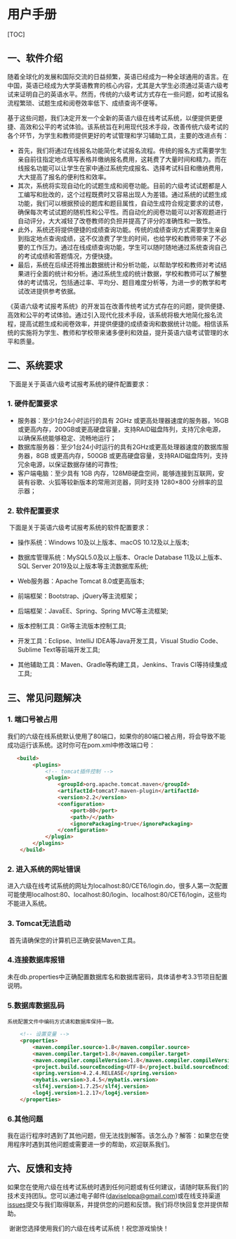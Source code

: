 # 用户手册

[TOC]

## 一、软件介绍

​	随着全球化的发展和国际交流的日益频繁，英语已经成为一种全球通用的语言。在中国，英语已经成为大学英语教育的核心内容，尤其是大学生必须通过英语六级考试来证明自己的英语水平。然而，传统的六级考试方式存在一些问题，如考试报名流程繁琐、试题生成和阅卷效率低下、成绩查询不便等。

​	基于这些问题，我们决定开发一个全新的英语六级在线考试系统，以便提供更便捷、高效和公平的考试体验。该系统旨在利用现代技术手段，改善传统六级考试的各个环节，为学生和教师提供更好的考试管理和学习辅助工具，主要的改进点有：

-  首先，我们将通过在线报名功能简化考试报名流程。传统的报名方式需要学生亲自前往指定地点填写表格并缴纳报名费用，这耗费了大量时间和精力。而在线报名功能可以让学生在家中通过系统完成报名、选择考试科目和缴纳费用，大大提高了报名的便利性和效率。
-  其次，系统将实现自动化的试题生成和阅卷功能。目前的六级考试试题都是人工编写和批改的，这个过程既费时又容易出现人为差错。通过系统的试题生成功能，我们可以根据预设的题库和题目属性，自动生成符合规定要求的试卷，确保每次考试试题的随机性和公平性。而自动化的阅卷功能可以对客观题进行自动评分，大大减轻了改卷教师的负担并提高了评分的准确性和一致性。
-  此外，系统还将提供便捷的成绩查询功能。传统的成绩查询方式需要学生亲自到指定地点查询成绩，这不仅浪费了学生的时间，也给学校和教师带来了不必要的工作压力。通过在线成绩查询功能，学生可以随时随地通过系统查询自己的考试成绩和答题情况，方便快捷。
-  最后，系统在后续还将推出数据统计和分析功能，以帮助学校和教师对考试结果进行全面的统计和分析。通过系统生成的统计数据，学校和教师可以了解整体的考试情况，包括通过率、平均分、题目难度分析等，为进一步的教学和考试改进提供参考依据。

​	《英语六级考试报考系统》的开发旨在改善传统考试方式存在的问题，提供便捷、高效和公平的考试体验。通过引入现代化技术手段，该系统将极大地简化报名流程，提高试题生成和阅卷效率，并提供便捷的成绩查询和数据统计功能。相信该系统的实施将为学生、教师和学校带来诸多便利和效益，提升英语六级考试管理的水平和质量。

## 二、系统要求

​	下面是关于英语六级考试报考系统的硬件配置要求：

### 1. 硬件配置要求

- 服务器：至少1台24小时运行的具有 2GHz 或更高处理器速度的服务器，16GB 或更高内存，200GB或更高硬盘容量，支持RAID磁盘阵列，支持冗余电源，以确保系统能够稳定、流畅地运行；
- 数据库服务器：至少1台24小时运行的具有2GHz或更高处理器速度的数据库服务器，8GB 或更高内存，500GB 或更高硬盘容量，支持RAID磁盘阵列，支持冗余电源，以保证数据存储的可靠性;
- 客户端电脑：至少具有 1GB 内存，128MB硬盘空间，能够连接到互联网，安装有谷歌、火狐等较新版本的常用浏览器，同时支持 1280×800 分辨率的显示器；

### 2. 软件配置要求

​	下面是关于英语六级考试报考系统的软件配置要求：

- 操作系统：Windows 10及以上版本、macOS 10.12及以上版本;

- 数据库管理系统：MySQL5.0及以上版本、Oracle Database 11及以上版本、SQL Server 2019及以上版本等主流数据库系统;

- Web服务器：Apache Tomcat 8.0或更高版本;

- 前端框架：Bootstrap、jQuery等主流框架；

- 后端框架：JavaEE、Spring、Spring MVC等主流框架;

- 版本控制工具：Git等主流版本控制工具;

- 开发工具：Eclipse、IntelliJ IDEA等Java开发工具，Visual Studio Code、Sublime Text等前端开发工具;

- 其他辅助工具：Maven、Gradle等构建工具，Jenkins、Travis CI等持续集成工具;



## 三、常见问题解决

### 1. 端口号被占用

​		我们的六级在线系统默认使用了80端口，如果你的80端口被占用，将会导致不能成功运行该系统。这时你可在pom.xml中修改端口号：

```html
   <build>
        <plugins>
            <!-- tomcat插件控制 -->
            <plugin>
                <groupId>org.apache.tomcat.maven</groupId>
                <artifactId>tomcat7-maven-plugin</artifactId>
                <version>2.2</version>
                <configuration>
                    <port>80</port>
                    <path>/</path>
                    <ignorePackaging>true</ignorePackaging>
                </configuration>
            </plugin>
        </plugins>
    </build>
```

### 2. 进入系统的网址错误

​	进入六级在线考试系统的网址为localhost:80/CET6/login.do，很多人第一次配置可能使用localhost:80、localhost:80/login、localhost:80/CET6/login，这些均不能进入系统。


### 3. Tomcat无法启动

​   首先请确保您的计算机已正确安装Maven工具。


### 4.连接数据库报错

​	未在db.properties中正确配置数据库名和数据库密码，具体请参考3.3节项目配置说明。


### 5.数据库数据乱码

    系统配置文件中编码方式请和数据库保持一致。

```html
    <!-- 设置变量 -->
    <properties>
        <maven.compiler.source>1.8</maven.compiler.source>
        <maven.compiler.target>1.8</maven.compiler.target>
        <maven.compiler.compileVersion>1.8</maven.compiler.compileVersion>
        <project.build.sourceEncoding>UTF-8</project.build.sourceEncoding>  <!-- 和数据库设置保持一致 -->
        <spring.version>4.2.4.RELEASE</spring.version>
        <mybatis.version>3.4.5</mybatis.version>
        <slf4j.version>1.7.25</slf4j.version>
        <log4j.version>1.2.17</log4j.version>
    </properties>
```

### 6.其他问题

​	我在运行程序时遇到了其他问题，但无法找到解答。该怎么办？解答：如果您在使用程序时遇到其他问题或需要进一步的帮助，欢迎联系我们。



## 六、反馈和支持

​		如果您在使用六级在线考试系统时遇到任何问题或有任何建议，请随时联系我们的技术支持团队。您可以通过电子邮件(daviselppa@gmail.com)或在线支持渠道[issues](https://github.com/DavisElppa/CET6-Online/issues)提交与我们取得联系，并提供您的问题和反馈。我们将尽快回复您并提供帮助。

​		谢谢您选择使用我们的六级在线考试系统！祝您游戏愉快！